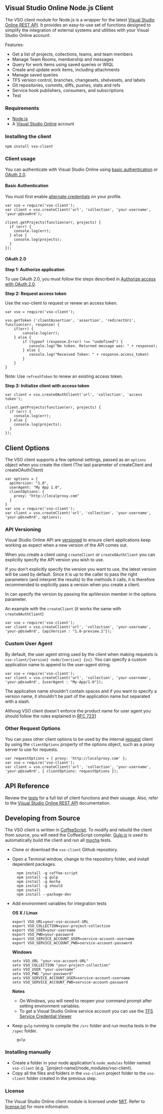 ## Visual Studio Online Node.js Client

The VSO client module for Node.js is a wrapper for the latest [Visual Studio Online REST API](http://www.visualstudio.com/integrate/reference/reference-vso-overview-vsi). It provides an easy-to-use set of functions designed to simplify the integration of external systems and utilities with your Visual Studio Online account.

Features:
* Get a list of projects, collections, teams, and team members
* Manage Team Rooms, membership and messages
* Query for work items using saved queries or WIQL
* Create and update work items, including attachments
* Manage saved queries
* TFS version control, branches, changesets, shelvesets, and labels
* Git repositories, commits, diffs, pushes, stats and refs
* Service hook publishers, consumers, and subscriptions
* Test

### Requirements

* [Node.js](http://nodejs.org)
* A [Visual Studio Online](https://visualstudio.com) account

### Installing the client

    npm install vso-client

### Client usage

You can authenticate with Visual Studio Online using [basic authentication](http://www.visualstudio.com/integrate/get-started/get-started-auth-introduction-vsi) or [OAuth 2.0](http://www.visualstudio.com/integrate/get-started/get-started-auth-oauth2-vsi).

#### Basic Authentication

You must first enable [alternate credentials](http://www.visualstudio.com/integrate/get-started/get-started-auth-introduction-vsi) on your profile.

    var vso = require('vso-client');
    var client = vso.createClient('url', 'collection', 'your-username', 'your-p@ssw0rd');

    client.getProjects(function(err, projects) {
      if (err) {
        console.log(err);
      } else {
        console.log(projects);
      }
    });

#### OAuth 2.0

**Step 1: Authorize application**

To use OAuth 2.0, you must follow the steps described in [Authorize access with OAuth 2.0](http://www.visualstudio.com/integrate/get-started/get-started-auth-oauth2-vsi).

**Step 2: Request access token**

Use the vso-client to request or renew an access token.

    var vso = require('vso-client');

    vso.getToken ('clientAssertion', 'assertion', 'redirectUri', function(err, response) {
        if(err) {
            console.log(err);
        } else {
            if (typeof (response.Error) !== "undefined") {
               console.log("No token. Returned message was: " + response);
            } else {
               console.log("Received Token: " + response.access_token)
            }
        }
    }

Note: Use `refreshToken` to renew an existing access token.

**Step 3: Initialize client with access token**

    var client = vso.createOAuthClient('url', 'collection', 'access token');

    client.getProjects(function(err, projects) {
      if (err) {
        console.log(err);
      } else {
        console.log(projects);
      }
    });

## Client Options

The VSO client supports a few optional settings, passed as an `options` object when you create the client (The last parameter of createClient and createOAuthClient)

    var options = {
      apiVersion: "1.0",
      userAgent: "My App 1.0",
      clientOptions: {
        proxy: "http://localproxy.com"
      }
    }
    var vso = require('vso-client');
    var client = vso.createClient('url', 'collection', 'your-username', 'your-p@ssw0rd', options);


### API Versioning

Visual Studio Online API are [versioned](http://www.visualstudio.com/integrate/get-started/get-started-rest-basics-vsi#versioning) to ensure client applications keep working as expect when a new version of the API comes out.

When you create a client using `createClient` or `createOAuthClient` you can explicitly specify the API version you wish to use.

If you don't explicitly specify the version you want to use, the latest version will be used by default. Since it is up to the caller to pass the right parameters (and interpret the results) to the methods it calls, it is therefore recommended to explicitly pass a version when you create a client.

In can specify the version by passing the apiVersion member in the options parameter.

An example with the  `createClient` (it works the same with `createOAuthClient`)

    var vso = require('vso-client');
    var client = vso.createClient('url', 'collection', 'your-username', 'your-p@ssw0rd', {apiVersion : "1.0-preview.1"});

### Custom User Agent

By default, the user agent string used by the client when making requests is `vso-client/{version} node/{version} {os}`. You can specify a custom application name to append to the user-agent string.

    var vso = require('vso-client');
    var client = vso.createClient('url', 'collection', 'your-username', 'your-p@ssw0rd', {userAgent : "My-App/1.0"});

The application name shouldn't contain spaces and if you want to specify a version name, it shouldn't be part of the application name but separated with a slash.

Althoug VSO client doesn't enforce the product name for user agent you should follow the rules explained in [RFC 7231](http://tools.ietf.org/html/rfc7231#page-46)

### Other Request Options

You can pass other client options to be used by the internal [request](https://www.npmjs.com/package/request) client by using the `clientOptions` property of the options object, such as a proxy server to use for requests.

    var requestOptions = { proxy: 'http://localproxy.com' };
    var vso = require('vso-client');
    var client = vso.createClient('url', 'collection', 'your-username', 'your-p@ssw0rd', { clientOptions: requestOptions });

## API Reference

Review the [tests](https://github.com/leankit-labs/vso-client/blob/master/spec/vso-client.spec.js) for a full list of client functions and their usuage. Also, refer to the [Visual Studio Online REST API](http://www.visualstudio.com/integrate/reference/reference-vso-overview-vsi) documentation.

## Developing from Source

The VSO client is written in [CoffeeScript](http://coffeescript.org/). To modify and rebuild the client from source, you will need the CoffeeScript compiler. [Gulp.js](http://gulpjs.com/) is used to automatically build the client and run all [mocha](http://visionmedia.github.io/mocha/) tests.

* Clone or download the `vso-client` Github repository.
* Open a Terminal window, change to the repository folder, and install dependent packages.

        npm install -g coffee-script
        npm install -g gulp
        npm install -g mocha
        npm install -g should
        npm install
        npm install --package-dev

* Add environment variables for integration tests

  **OS X / Linux**

      export VSO_URL=your-vso-account-URL
      export VSO_COLLECTION=your-project-collection
      export VSO_USER=your-username
      export VSO_PWD=your-password
      export VSO_SERVICE_ACCOUNT_USER=service-account-username
      export VSO_SERVICE_ACCOUNT_PWD=service-account-password


  **Windows**

      setx VSO_URL "your-vso-account-URL"
      setx VSO_COLLECTION "your-project-collection"
      setx VSO_USER "your-username"
      setx VSO_PWD "your-password"
      setx VSO_SERVICE_ACCOUNT_USER=service-account-username
      setx VSO_SERVICE_ACCOUNT_PWD=service-account-password


    **Notes**
    - On Windows, you will need to reopen your command prompt after setting environment variables.
    - To get a Visual Studio Online service account you can use the [TFS Service Credential Viewer](http://nakedalm.com/getting-service-account-vso-tfs-service-credential-viewer/)

* Keep `gulp` running to compile the `/src` folder and run mocha tests in the `/spec` folder.

        gulp

### Installing manually

* Create a folder in your node application's `node_modules` folder named `vso-client` (e.g. `[project-name]/node_modules/vso-client).
* Copy all the files and folders in the `vso-client` project folder to the `vso-client` folder created in the previous step.

### License

The Visual Studio Online client module is licensed under [MIT](http://www.opensource.org/licenses/mit-license.php). Refer to [license.txt](https://github.com/leankit-labs/vso-client/blob/master/LICENSE) for more information.
